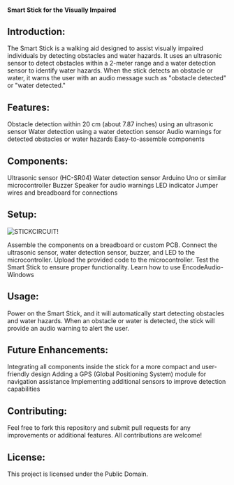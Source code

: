 #### Smart Stick for the Visually Impaired

## Introduction:
The Smart Stick is a walking aid designed to assist visually impaired individuals by detecting obstacles and water hazards. It uses an ultrasonic sensor to detect obstacles within a 2-meter range and a water detection sensor to identify water hazards. When the stick detects an obstacle or water, it warns the user with an audio message such as "obstacle detected" or "water detected."

## Features:

Obstacle detection within 20 cm (about 7.87 inches) using an ultrasonic sensor
Water detection using a water detection sensor
Audio warnings for detected obstacles or water hazards
Easy-to-assemble components

## Components:

Ultrasonic sensor (HC-SR04)
Water detection sensor
Arduino Uno or similar microcontroller
Buzzer
Speaker for audio warnings
LED indicator
Jumper wires and breadboard for connections

## Setup:

![STICKCIRCUIT!](https://user-images.githubusercontent.com/74906633/228583260-d6a9b7a7-9e54-4195-8f9a-209c6c61c9fd.PNG)

Assemble the components on a breadboard or custom PCB.
Connect the ultrasonic sensor, water detection sensor, buzzer, and LED to the microcontroller.
Upload the provided code to the microcontroller.
Test the Smart Stick to ensure proper functionality.
Learn how to use EncodeAudio-Windows

## Usage:

Power on the Smart Stick, and it will automatically start detecting obstacles and water hazards. When an obstacle or water is detected, the stick will provide an audio warning to alert the user.

## Future Enhancements:

Integrating all components inside the stick for a more compact and user-friendly design
Adding a GPS (Global Positioning System) module for navigation assistance
Implementing additional sensors to improve detection capabilities

## Contributing:

Feel free to fork this repository and submit pull requests for any improvements or additional features. All contributions are welcome!

## License:
This project is licensed under the Public Domain.

